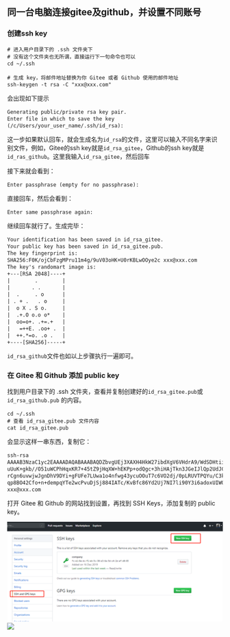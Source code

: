 ## 同一台电脑连接gitee及github，并设置不同账号

### 创建ssh key

	# 进入用户目录下的 .ssh 文件夹下
	# 没有这个文件夹也无所谓，直接运行下一句命令也可以
	cd ~/.ssh
	
	# 生成 key，将邮件地址替换为你 Gitee 或者 Github 使用的邮件地址
	ssh-keygen -t rsa -C "xxx@xxx.com"

会出现如下提示

	Generating public/private rsa key pair.
	Enter file in which to save the key (/c/Users/your_user_name/.ssh/id_rsa): 

这一步如果默认回车，就会生成名为`id_rsa`的文件，这里可以输入不同名字来识别文件，例如，Gitee的ssh key就是`id_rsa_gitee`，Github的ssh key就是`id_ras_github`。这里我输入`id_rsa_gitee`，然后回车

接下来就会看到：

	Enter passphrase (empty for no passphrase):

直接回车，然后会看到：

	Enter same passphrase again:

继续回车就行了。生成完毕：

	Your identification has been saved in id_rsa_gitee.
	Your public key has been saved in id_rsa_gitee.pub.
	The key fingerprint is:
	SHA256:F0K/ojCbFzgMPru11m4g/9uV03oHK+U0rKBLwOOye2c xxx@xxx.com
	The key's randomart image is:
	+---[RSA 2048]----+
	|        .        |
	|       . .       |
	|  .     . o      |
	| . + .   . o     |
	|  o X . S o.     |
	|  .+.O o.o o*    |
	|  oo=o+. .+=.+   |
	|   =++E. .oo+ .  |
	|  ++.*=o. .o .   |
	+----[SHA256]-----+

`id_rsa_github`文件也如以上步骤执行一遍即可。

### 在 Gitee 和 Github 添加 public key

找到用户目录下的 .ssh 文件夹，查看并复制创建好的`id_rsa_gitee.pub`或`id_rsa_github.pub` 的内容。

	cd ~/.ssh
	# 查看 id_rsa_gitee.pub 文件内容
	cat id_rsa_gitee.pub

会显示这样一串东西，复制它：

	ssh-rsa AAAAB3NzaC1yc2EAAAADAQABAAABAQDZbvgUEj3XAXH4HkW27ibdXgV6VHdrA9/WdSDHtiiC55mjPvxj3OtPxIbpeJmhWyHiJWR6
	uUuK+gkb//O51uWCPhHqxKR7+45tZ9jHqXW+hEKPp+odQgc+3hiHAjTkn3JGeIJlQp2UdJCDHBrp+kcgVeg91+y7cU3ufaUQ/hpD
	rCgn6uvwjwJgnDhV9DYi+gFUFe7LUwa1o4nfwg43ycuOOuT7c6VO2dj/0pLRUVTPQYu/C3kaaPVedir7mKIu/dM6Ec44bhYTp1Dq
	qp8BO42Cfo+n+dempqYTe2wcPvuDjSj884IATc/KvBfc86Yd2Uj7NI7li90Y3i6adoxUIWQh xxx@xxx.com

打开 Gitee 和 Github 的网站找到设置，再找到 SSH Keys，添加复制的 public key。

![](1.png)![](https://i.imgur.com/BAXYd1w.png)

